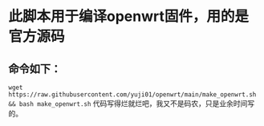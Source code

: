 # 此脚本用于编译openwrt固件，用的是官方源码
## 命令如下：
`wget https://raw.githubusercontent.com/yuji01/openwrt/main/make_openwrt.sh && bash make_openwrt.sh`
代码写得烂就烂吧，我又不是码农，只是业余时间写的。
